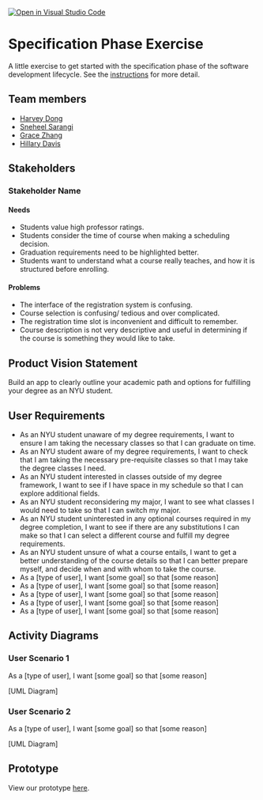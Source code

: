 [![Open in Visual Studio Code](https://classroom.github.com/assets/open-in-vscode-c66648af7eb3fe8bc4f294546bfd86ef473780cde1dea487d3c4ff354943c9ae.svg)](https://classroom.github.com/online_ide?assignment_repo_id=8554207&assignment_repo_type=AssignmentRepo)
# Specification Phase Exercise

A little exercise to get started with the specification phase of the software development lifecycle. See the [instructions](instructions.md) for more detail.

## Team members

- [Harvey Dong](https://github.com/junyid)
- [Sneheel Sarangi](https://github.com/Xarangi)
- [Grace Zhang](https://github.com/gracezhang89)
- [Hillary Davis](https://github.com/hillarydavis1)
## Stakeholders

### Stakeholder Name

#### Needs
- Students value high professor ratings.
- Students consider the time of course when making a scheduling decision.
- Graduation requirements need to be highlighted better.
- Students want to understand what a course really teaches, and how it is structured before enrolling.

#### Problems
- The interface of the registration system is confusing.
- Course selection is confusing/ tedious and over complicated.
- The registration time slot is inconvenient and difficult to remember.
- Course description is not very descriptive and useful in determining if the course is something they would like to take.

## Product Vision Statement

Build an app to clearly outline your academic path and options for fulfilling your degree as an NYU student.

## User Requirements

- As an NYU student unaware of my degree requirements, I want to ensure I am taking the necessary classes so that I can graduate on time.
- As an NYU student aware of my degree requirements, I want to check that I am taking the necessary pre-requisite classes so that I may take the degree classes I need.
- As an NYU student interested in classes outside of my degree framework, I want to see if I have space in my schedule so that I can explore additional fields.
- As an NYU student reconsidering my major, I want to see what classes I would need to take so that I can switch my major.
- As an NYU student uninterested in any optional courses required in my degree completion, I want to see if there are any substitutions I can make so that I can select a different course and fulfill my degree requirements.
- As an NYU student unsure of what a course entails, I want to get a better understanding of the course details so that I can better prepare myself, and decide when and with whom to take the course.
- As a [type of user], I want [some goal] so that [some reason]
- As a [type of user], I want [some goal] so that [some reason]
- As a [type of user], I want [some goal] so that [some reason]
- As a [type of user], I want [some goal] so that [some reason]
- As a [type of user], I want [some goal] so that [some reason]
## Activity Diagrams

### User Scenario 1
As a [type of user], I want [some goal] so that [some reason]

[UML Diagram]

### User Scenario 2
As a [type of user], I want [some goal] so that [some reason]

[UML Diagram]

## Prototype
View our prototype [here]().
